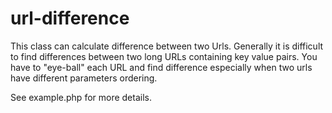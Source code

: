 url-difference
==============
This class can calculate difference between two Urls. Generally it is difficult to find
differences between two long URLs containing key value pairs. You have to "eye-ball" each 
URL and find difference especially when two urls have different parameters ordering.

See example.php for more details.


